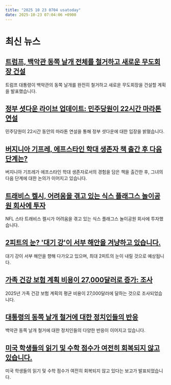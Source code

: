 ```yaml
---
title: "2025 10 23 0704 usatoday"
date: 2025-10-23 07:04:06 +0900
---
```


# 최신 뉴스

## [트럼프, 백악관 동쪽 날개 전체를 철거하고 새로운 무도회장 건설](https://www.usatoday.com/story/news/politics/2025/10/22/east-wing-demolished-ballroom-construction/86841156007/)
트럼프 대통령이 백악관의 동쪽 날개를 완전히 철거하고 새로운 무도회장을 건설할 계획을 발표했습니다.
## [정부 셧다운 라이브 업데이트: 민주당원이 22시간 마라톤 연설](https://www.usatoday.com/story/news/politics/2025/10/22/government-shutdown-day-22-congress-trump-live-updates/86733130007/)
민주당원이 22시간 동안의 마라톤 연설을 통해 정부 셧다운에 대한 입장을 밝혔습니다.
## [버지니아 기프레, 에프스타인 학대 생존자 책 출간 후 다음 단계는?](https://www.usatoday.com/story/life/health-wellness/2025/10/22/virginia-giuffre-survived-epstein-abuse-book-what-next/86799763007/)
버지니아 기프레가 에프스타인 학대 생존자로서의 경험을 담은 책을 출간한 후, 그녀의 다음 단계에 대한 논의가 이어지고 있습니다.
## [트래비스 켈시, 어려움을 겪고 있는 식스 플래그스 놀이공원 회사에 투자](https://www.usatoday.com/story/sports/2025/10/22/travis-kelce-six-flags-amusement-park/86832950007/)
NFL 스타 트래비스 켈시가 어려움을 겪고 있는 식스 플래그스 놀이공원 회사에 투자했습니다.
## [2피트의 눈? '대기 강'이 서부 해안을 겨냥하고 있습니다.](https://www.usatoday.com/story/news/weather/2025/10/22/atmospheric-river-forecast-west-coast/86835256007/)
대기 강이 서부 해안을 향해 다가오고 있으며, 최대 2피트의 눈이 내릴 것으로 예상됩니다.
## [가족 건강 보험 계획 비용이 27,000달러로 증가: 조사](https://www.usatoday.com/story/money/2025/10/22/family-health-insurance-plan-cost-2025/86808150007/)
2025년 가족 건강 보험 계획의 평균 비용이 27,000달러에 달하는 것으로 조사되었습니다.
## [대통령의 동쪽 날개 철거에 대한 정치인들의 반응](https://www.usatoday.com/story/news/politics/2025/10/22/politicians-react-white-house-demolition/86834575007/)
백악관 동쪽 날개 철거에 대한 정치인들의 다양한 반응이 이어지고 있습니다.
## [미국 학생들의 읽기 및 수학 점수가 여전히 회복되지 않고 있습니다.](https://www.usatoday.com/story/videos/news/nation/2025/10/22/us-students-reading-and-math-scores-have-yet-to-rebound/86841792007/)
미국 학생들의 읽기 및 수학 점수가 여전히 회복되지 않고 있다는 보고가 발표되었습니다.